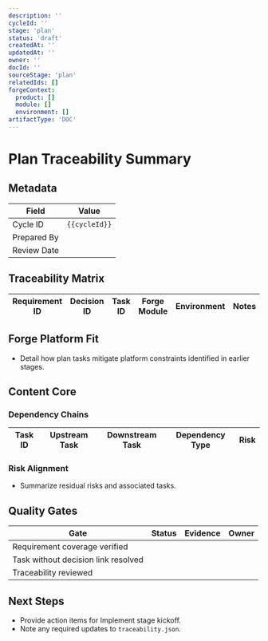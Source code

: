 ```yaml
---
description: ''
cycleId: ''
stage: 'plan'
status: 'draft'
createdAt: ''
updatedAt: ''
owner: ''
docId: ''
sourceStage: 'plan'
relatedIds: []
forgeContext:
  product: []
  module: []
  environment: []
artifactType: 'DOC'
---
```


# Plan Traceability Summary

## Metadata
| Field | Value |
| --- | --- |
| Cycle ID | `{{cycleId}}` |
| Prepared By |  |
| Review Date |  |

## Traceability Matrix
| Requirement ID | Decision ID | Task ID | Forge Module | Environment | Notes |
| --- | --- | --- | --- | --- | --- |

## Forge Platform Fit
- Detail how plan tasks mitigate platform constraints identified in earlier stages.

## Content Core
### Dependency Chains
| Task ID | Upstream Task | Downstream Task | Dependency Type | Risk |
| --- | --- | --- | --- | --- |

### Risk Alignment
- Summarize residual risks and associated tasks.

## Quality Gates
| Gate | Status | Evidence | Owner |
| --- | --- | --- | --- |
| Requirement coverage verified |  |  |  |
| Task without decision link resolved |  |  |  |
| Traceability reviewed |  |  |  |

## Next Steps
- Provide action items for Implement stage kickoff.
- Note any required updates to `traceability.json`.
